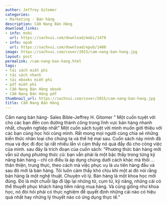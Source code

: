 ```yaml
---
author: Jeffrey Gitomer
categories:
- Marketing - Bán hàng
description: Cẩm Nang Bán Hàng
download_links:
- info: mobi
  url: https://sachvui.com/download/mobi/1479
- info: epub
  url: https://sachvui.com/download/epub/1480
image: https://sachvui.com/cover/2015/cam-nang-ban-hang.jpg
layout: post
permalink: /cam-nang-ban-hang.html
tags:
- tải sách miễn phí
- tải sách nhanh
- tải ebooks miễn phí
- pdf miễn phí
- Cẩm Nang Bán Hàng ebook
- Cẩm Nang Bán Hàng pdf
thumbnail_url: https://sachvui.com/cover/2015/cam-nang-ban-hang.jpg
title: Cẩm Nang Bán Hàng
---
```


 <div class="item-desc text-justify"> Cẩm nang bán hàng- Sales Bible-Jeffrey H. Gitomer " Một cuốn tuyệt vời cho các bạn đến con đường thành công trong lĩnh vực bán hàng nhanh nhất, chuyên nghiệp nhất" Một cuốn sách tuyệt vời mình muốn giới thiệu với các bạn cùng học hỏi cùng mình. Rất mong mọi người cùng chia sẻ những kiến thức nhân loại cho chúng ta và thế hệ mai sau. Cuốn sách này mình đã mua và đọc đi đọc lại rất nhiều lần vì cảm thấy nó quá đầy đủ cho công việc của mình. sau đây là trích đoạn của cuốn sách: "Phương thức bán hàng mới vẫn sử dụng phương thức cũ: bạn vẫn phải là một bậc thầy trong từng kỹ năng bán hàng – chỉ có điều là áp dụng chúng dưới cách khác mà thôi … thân thiện, trung thực, theo cách mà việc phục vụ là ưu tiên hàng đầu và sau đó mới là bán hàng. Tôi luôn cảm thấy khó chịu khi một ai đó nói rằng bán hàng là một nghệ thuật. Chuyện vô lý. Bán hàng là một khoa học mới đúng. Đó là một chuỗi lập đi lập lại những từ, cụm từ, kỹ năng, những cái có thể thuyết phục khách hàng tiềm năng mua hàng. Và cũng giống như khoa học, nó đòi hỏi phải có thực nghiệm để quyết định những cái nào có hiệu quả nhất hay những lý thuyết nào có ứng dụng thực tế." </div>